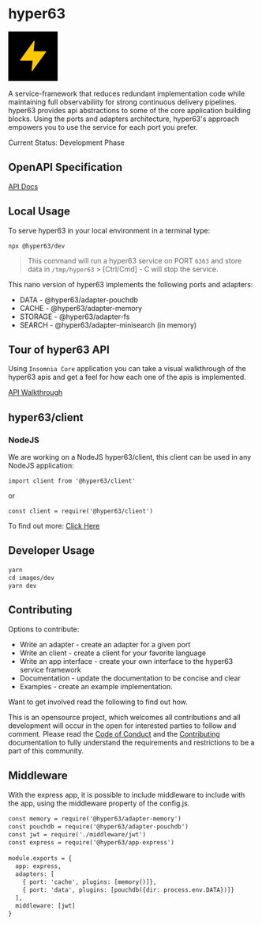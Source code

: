# hyper63

![hyper63 logo](hyper63-logo.png)

A service-framework that reduces redundant implementation code while maintaining full observabiliity for strong continuous delivery pipelines. hyper63 provides api abstractions to some of the core application building blocks. Using the ports and adapters architecture, hyper63's approach empowers you to use the service for each port you prefer.

Current Status: Development Phase

## OpenAPI Specification

[API Docs](https://api-docs.hyper63.com)

## Local Usage

To serve hyper63 in your local environment in a terminal type:

```
npx @hyper63/dev
```

> This command will run a hyper63 service on PORT `6363` and store data in `/tmp/hyper63` > [Ctrl/Cmd] - C will stop the service.

This nano version of hyper63 implements the following ports and adapters:

- DATA - @hyper63/adapter-pouchdb
- CACHE - @hyper63/adapter-memory
- STORAGE - @hyper63/adapter-fs
- SEARCH - @hyper63/adapter-minisearch (in memory)

## Tour of hyper63 API

Using `Insomnia Core` application you can take a visual walkthrough of the hyper63 apis and get a feel for how each one of the apis is implemented.

[API Walkthrough](https://hyper63.com)

## hyper63/client

### NodeJS

We are working on a NodeJS hyper63/client, this client can be used in any NodeJS application:

```
import client from '@hyper63/client'
```

or

```
const client = require('@hyper63/client')
```

To find out more: [Click Here](https://hyper63.com)

## Developer Usage

```
yarn
cd images/dev
yarn dev
```

## Contributing

Options to contribute:

- Write an adapter - create an adapter for a given port
- Write an client - create a client for your favorite language
- Write an app interface - create your own interface to the hyper63 service framework
- Documentation - update the documentation to be concise and clear
- Examples - create an example implementation.

Want to get involved read the following to find out how.

This is an opensource project, which welcomes all contributions and all development will occur in the open for interested parties to follow and comment. Please read the [Code of Conduct](CODE_OF_CONDUCT.md) and the [Contributing](contributing.md) documentation to fully understand the requirements and restrictions to be a part of this community.

## Middleware

With the express app, it is possible to include middleware to
include with the app, using the middleware property of the
config.js.

```
const memory = require('@hyper63/adapter-memory')
const pouchdb = require('@hyper63/adapter-pouchdb')
const jwt = require('./middleware/jwt')
const express = require('@hyper63/app-express')

module.exports = {
  app: express,
  adapters: [
    { port: 'cache', plugins: [memory()]},
    { port: 'data', plugins: [pouchdb({dir: process.env.DATA})]}
  ],
  middleware: [jwt]
}
```
